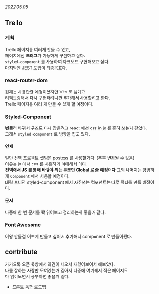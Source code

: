 ###### 2022.05.05


## Trello

### 계획 
Trello 페이지를 여러개 만들 수 있고,      
페이지에선 **드래그**가 가능하게 구현하고 싶다.    
`styled-component` 를 사용하여 다크모드 구현해보고 싶다.      
마지막엔 JEST 도입이 최종목표다.  

### react-router-dom 
원래는 사용안할 예정이었지만 Vite 로 넘기고      
리펙토링해서 다시 구현하려니깐 추가해서 사용할려고 한다.     
Trello 페이지를 여러 개 만들 수 있게 할 예정이다.  

### Styled-Component 
**번들러** 바꿔서 구조도 다시 잡을려고 react 에선 css in js 를 흔히 쓰는거 같았다.        
그래서 `styled-component` 로 방향을 잡고 있다.     

#### 언제 
일단 전역 프로젝트 셋팅은 postcss 를 사용할거다. (추후 변경될 수 있음)     
이유는 js 에서 css 를 사용하기 얘매해서 이다.      
**전역에서 JS 를 통해 바꿔야 되는 부분만 Global 로 줄 예정이다**
그외 나머지는 평범하게 `Component` 에서 사용할 예정이다.      
대략 보니깐 styled-component 에서 자주쓰는 컴포넌트는 따로 폴더를 만들 예정이다.

#### 문서
나중에 한 번 문서를 쫙 읽어보고 정리하는게 좋을거 같다.

### Font Awesome
이왕 만들겸 이쁘게 만들고 싶어서 추가해서 component 로 만들어줬다.


## contribute
카카오톡 오픈 톡방에서 의견이 나오서 재밌어보여서 해보았다.      
나름 잘하는 사람만 모여있는거 같아서 나중에 여기에서 적은 페이지도     
다 읽어보면서 공부하면 좋을거 같다. 

- [프론트 독학 로드맵](https://github.com/self-taught-fe-dev/fe-roadmap)